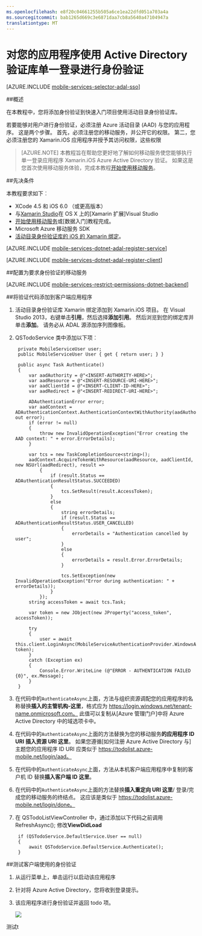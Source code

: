 ```yaml
---
ms.openlocfilehash: e8f20c04661255b505a6ce1ea22dfd051a703a4a
ms.sourcegitcommit: bab1265d669c3e6871daa7cb8a5640a47104947a
translationtype: MT
---
```

<properties 
    pageTitle="验证您使用 Active Directory 验证库单一登录 (Xamarin.iOS) 的应用程序 |Microsoft Azure" 
    description="了解如何为单一登录 ADAL 与 Xamarin.iOS 应用程序中的身份验证用户。" 
    documentationCenter="xamarin" 
    authors="mattchenderson" 
    manager="dwrede" 
    editor="dwrede" 
    services="mobile-services"/>

<tags 
    ms.service="mobile-services" 
    ms.workload="mobile" 
    ms.tgt_pltfrm="mobile-xamarin-ios" 
    ms.devlang="dotnet" 
    ms.topic="article" 
    ms.date="06/19/2015" 
    ms.author="mahender"/>

# 对您的应用程序使用 Active Directory 验证库单一登录进行身份验证

[AZURE.INCLUDE [mobile-services-selector-adal-sso](../../includes/mobile-services-selector-adal-sso.md)]

##概述

在本教程中，您将添加身份验证到快速入门项目使用活动目录身份验证库。 

若要能够对用户进行身份验证，必须注册 Azure 活动目录 (AAD) 与您的应用程序。 这是两个步骤。 首先，必须注册您的移动服务，并公开它的权限。 第二，您必须注册您的 Xamarin.iOS 应用程序并授予其访问权限，这些权限


>[AZURE.NOTE] 本教程旨在帮助您更好地了解如何移动服务使您能够执行单一登录应用程序 Xamarin.iOS Azure Active Directory 验证。 如果这是您首次使用移动服务体验，完成本教程[开始使用移动服务]。

##先决条件

本教程要求如下︰

* XCode 4.5 和 iOS 6.0 （或更高版本） 
* 与[Xamarin Studio]在 OS X 上的[Xamarin 扩展]Visual Studio
* [开始使用移动服务]或[数据入门]教程完成。
* Microsoft Azure 移动服务 SDK
* [活动目录身份验证库的 iOS 的 Xamarin 绑定]。

[AZURE.INCLUDE [mobile-services-dotnet-adal-register-service](../../includes/mobile-services-dotnet-adal-register-service.md)]

[AZURE.INCLUDE [mobile-services-dotnet-adal-register-client](../../includes/mobile-services-dotnet-adal-register-client.md)]

##配置为要求身份验证的移动服务

[AZURE.INCLUDE [mobile-services-restrict-permissions-dotnet-backend](../../includes/mobile-services-restrict-permissions-dotnet-backend.md)]

##将验证代码添加到客户端应用程序

1. 活动目录身份验证库 Xamarin 绑定添加到 Xamarin.iOS 项目。 在 Visual Studio 2013，右键单击**引用**，然后选择**添加引用**。 然后浏览到您的绑定库并单击**添加**。 请务必从 ADAL 源添加序列图像板。

2. QSTodoService 类中添加以下项︰ 

        private MobileServiceUser user;
        public MobileServiceUser User { get { return user; } }

        public async Task Authenticate()
        {
            var aadAuthority = @"<INSERT-AUTHORITY-HERE>";
            var aadResource = @"<INSERT-RESOURCE-URI-HERE>";
            var aadClientId = @"<INSERT-CLIENT-ID-HERE>";
            var aadRedirect = @"<INSERT-REDIRECT-URI-HERE>";

            ADAuthenticationError error;
            var aadContext = ADAuthenticationContext.AuthenticationContextWithAuthority(aadAuthority, out error);
            if (error != null)
            {
                throw new InvalidOperationException("Error creating the AAD context: " + error.ErrorDetails);
            }

            var tcs = new TaskCompletionSource<string>();
            aadContext.AcquireTokenWithResource(aadResource, aadClientId, new NSUrl(aadRedirect), result =>
                {
                    if (result.Status == ADAuthenticationResultStatus.SUCCEEDED)
                    {
                        tcs.SetResult(result.AccessToken);
                    }
                    else
                    {
                        string errorDetails;
                        if (result.Status == ADAuthenticationResultStatus.USER_CANCELLED)
                        {
                            errorDetails = "Authentication cancelled by user";
                        }
                        else
                        {
                            errorDetails = result.Error.ErrorDetails;
                        }

                        tcs.SetException(new InvalidOperationException("Error during authentication: " + errorDetails));
                    }
                });
            string accessToken = await tcs.Task;

            var token = new JObject(new JProperty("access_token", accessToken));

            try
            {
                user = await this.client.LoginAsync(MobileServiceAuthenticationProvider.WindowsAzureActiveDirectory, token);
            }
            catch (Exception ex)
            {
                Console.Error.WriteLine (@"ERROR - AUTHENTICATION FAILED {0}", ex.Message);
            }
        }

6. 在代码中的`AuthenticateAsync`上面，方法与组织资源调配您的应用程序的名称替换**插入的主管机构-这里**，格式应为 https://login.windows.net/tenant-name.onmicrosoft.com。 此值可以复制从[Azure 管理门户]中将 Azure Active Directory 中的域选项卡中。

7. 在代码中的`AuthenticateAsync`上面的方法替换为您的移动服务**的应用程序 ID URI** **插入资源 URI 这里**。 如果您遵循[如何注册 Azure Active Directory 与]主题您的应用程序 ID URI 应类似于 https://todolist.azure-mobile.net/login/aad。

8. 在代码中的`AuthenticateAsync`上面，方法从本机客户端应用程序中复制的客户机 ID 替换**插入客户端 ID 这里**。

9. 在代码中的`AuthenticateAsync`上面的方法替换**插入重定向 URI 这里**/ 登录/完成您的移动服务的终结点。 这应该是类似于 https://todolist.azure-mobile.net/login/done。


3. 在 QSTodoListViewController 中，通过添加以下代码之前调用 RefreshAsync(); 修改**ViewDidLoad**

        if (QSTodoService.DefaultService.User == null)
        {
            await QSTodoService.DefaultService.Authenticate();
        }

##测试客户端使用的身份验证

1. 从运行菜单上，单击运行以启动该应用程序 
2. 针对将 Azure Active Directory，您将收到登录提示。  
3. 该应用程序进行身份验证并返回 todo 项。

   ![](./media/mobile-services-dotnet-backend-xamarin-ios-adal-sso-authentication/mobile-services-app-run.png)



<!-- URLs. -->
[有关数据入门]: mobile-services-ios-get-started-data.md
[开始使用移动服务]: mobile-services-dotnet-backend-xamarin-ios-get-started.md
[如何在 Azure 的 Active Directory 中注册]: mobile-services-how-to-register-active-directory-authentication.md
[Azure 的管理门户]: https://manage.windowsazure.com/
[活动目录身份验证库的 iOS 的 Xamarin 绑定]: https://github.com/AzureADSamples/NativeClient-Xamarin-iOS
[Xamarin 扩展名]: http://xamarin.com/visual-studio
[Xamarin Studio]: http://xamarin.com/download 
测试t
